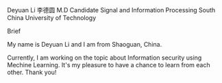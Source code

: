 
Deyuan Li 李德圆
M.D Candidate
Signal and Information Processing
South China University of Technology

Brief

My name is Deyuan Li and I am from Shaoguan, China.

Currently, I am working on the topic about Information security using Mechine Learning. It's my pleasure to have a chance to learn from each other. Thank you!

